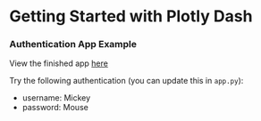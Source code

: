 # Getting Started with Plotly Dash

### Authentication App Example
View the finished app [here](https://cryptic-fortress-38810.herokuapp.com/)

Try the following authentication (you can update this in `app.py`):
* username: Mickey
* password: Mouse
